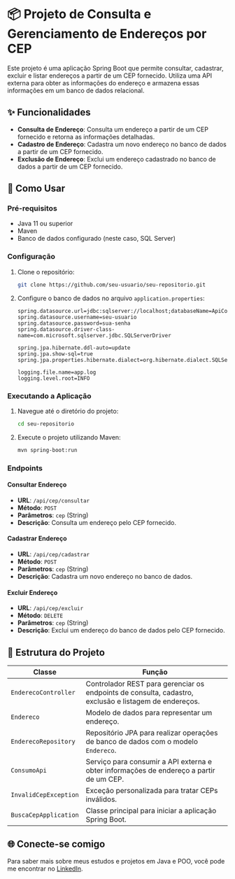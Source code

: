 # 📦 Projeto de Consulta e Gerenciamento de Endereços por CEP

Este projeto é uma aplicação Spring Boot que permite consultar, cadastrar, excluir e listar endereços a partir de um CEP fornecido. Utiliza uma API externa para obter as informações do endereço e armazena essas informações em um banco de dados relacional.

## ✨ Funcionalidades

- **Consulta de Endereço**: Consulta um endereço a partir de um CEP fornecido e retorna as informações detalhadas.
- **Cadastro de Endereço**: Cadastra um novo endereço no banco de dados a partir de um CEP fornecido.
- **Exclusão de Endereço**: Exclui um endereço cadastrado no banco de dados a partir de um CEP fornecido.

## 🚀 Como Usar

### Pré-requisitos

- Java 11 ou superior
- Maven
- Banco de dados configurado (neste caso, SQL Server)

### Configuração

1. Clone o repositório:
    ```sh
    git clone https://github.com/seu-usuario/seu-repositorio.git
    ```
2. Configure o banco de dados no arquivo `application.properties`:
    ```properties
    spring.datasource.url=jdbc:sqlserver://localhost;databaseName=ApiConsultaCep
    spring.datasource.username=seu-usuario
    spring.datasource.password=sua-senha
    spring.datasource.driver-class-name=com.microsoft.sqlserver.jdbc.SQLServerDriver

    spring.jpa.hibernate.ddl-auto=update
    spring.jpa.show-sql=true
    spring.jpa.properties.hibernate.dialect=org.hibernate.dialect.SQLServerDialect

    logging.file.name=app.log
    logging.level.root=INFO
    ```

### Executando a Aplicação

1. Navegue até o diretório do projeto:
    ```sh
    cd seu-repositorio
    ```
2. Execute o projeto utilizando Maven:
    ```sh
    mvn spring-boot:run
    ```

### Endpoints

#### Consultar Endereço

- **URL**: `/api/cep/consultar`
- **Método**: `POST`
- **Parâmetros**: `cep` (String)
- **Descrição**: Consulta um endereço pelo CEP fornecido.

#### Cadastrar Endereço

- **URL**: `/api/cep/cadastrar`
- **Método**: `POST`
- **Parâmetros**: `cep` (String)
- **Descrição**: Cadastra um novo endereço no banco de dados.

#### Excluir Endereço

- **URL**: `/api/cep/excluir`
- **Método**: `DELETE`
- **Parâmetros**: `cep` (String)
- **Descrição**: Exclui um endereço do banco de dados pelo CEP fornecido.

## 📂 Estrutura do Projeto

| Classe                | Função                                                                 |
|-----------------------|------------------------------------------------------------------------|
| `EnderecoController`  | Controlador REST para gerenciar os endpoints de consulta, cadastro, exclusão e listagem de endereços. |
| `Endereco`            | Modelo de dados para representar um endereço.                                           |
| `EnderecoRepository`  | Repositório JPA para realizar operações de banco de dados com o modelo `Endereco`.        |
| `ConsumoApi`          | Serviço para consumir a API externa e obter informações de endereço a partir de um CEP.  |
| `InvalidCepException` | Exceção personalizada para tratar CEPs inválidos.                                       |
| `BuscaCepApplication` | Classe principal para iniciar a aplicação Spring Boot.                                  |

## 🌐 Conecte-se comigo

Para saber mais sobre meus estudos e projetos em Java e POO, você pode me encontrar no [LinkedIn](https://www.linkedin.com/in/joao-pedro-gon%C3%A7alves-viana-de-souza-a33a84242/).

